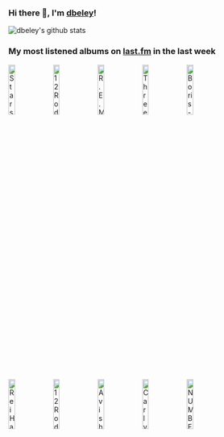 ### Hi there 👋, I'm [dbeley](https://dbeley.ovh/en)!

![dbeley's github stats](https://github-readme-stats.vercel.app/api?username=dbeley)

### My most listened albums on [last.fm](https://www.last.fm/user/d_beley) in the last week

[<img src='https://lastfm.freetls.fastly.net/i/u/300x300/3e6ab6c1cfc6486d9638bee94db1aac4.png' width='16%' height='16%' alt='Stars of the Lid - and Their Refinement of the Decline'>](https://www.last.fm/music/stars%2bof%2bthe%2blid/and%2btheir%2brefinement%2bof%2bthe%2bdecline)&nbsp;
[<img src='https://lastfm.freetls.fastly.net/i/u/300x300/b35aca2f5dfcd3497085d7ad79932d5e.jpg' width='16%' height='16%' alt='12 Rods - Split Personalities'>](https://www.last.fm/music/12%2brods/split%2bpersonalities)&nbsp;
[<img src='https://lastfm.freetls.fastly.net/i/u/300x300/04462eb1131d378d153b59992d227dbf.png' width='16%' height='16%' alt='R.E.M. - Murmur'>](https://www.last.fm/music/r.e.m./murmur)&nbsp;
[<img src='https://lastfm.freetls.fastly.net/i/u/300x300/25bfcf04ea8aefb8ce4d13c71b763759.jpg' width='16%' height='16%' alt='Three Mile Pilot - Another Desert, Another Sea'>](https://www.last.fm/music/three%2bmile%2bpilot/another%2bdesert%252c%2banother%2bsea)&nbsp;
[<img src='https://lastfm.freetls.fastly.net/i/u/300x300/88666db81b163fd51d9c25b77dfba829.jpg' width='16%' height='16%' alt='Boris - Akuma No Uta'>](https://www.last.fm/music/boris/akuma%2bno%2buta)&nbsp;
<br>
[<img src='https://lastfm.freetls.fastly.net/i/u/300x300/97cae93e008398dd9b9bad321f13da68.png' width='16%' height='16%' alt='Rei Harakami - Lust'>](https://www.last.fm/music/rei%2bharakami/lust)&nbsp;
[<img src='https://lastfm.freetls.fastly.net/i/u/300x300/ed8a6ebc8c0c2d31944a915dbf88dd00.jpg' width='16%' height='16%' alt='12 Rods - Lost Time'>](https://www.last.fm/music/12%2brods/lost%2btime)&nbsp;
[<img src='https://lastfm.freetls.fastly.net/i/u/300x300/a51670b3c14feac9a4e7ac490ebf0ebd.jpg' width='16%' height='16%' alt='Avishai Cohen - Arvoles'>](https://www.last.fm/music/avishai%2bcohen/arvoles)&nbsp;
[<img src='https://lastfm.freetls.fastly.net/i/u/300x300/1368322c865c574925ee1dc0dd2513b6.png' width='16%' height='16%' alt='Carly Rae Jepsen - Dedicated Side B'>](https://www.last.fm/music/carly%2brae%2bjepsen/dedicated%2bside%2bb)&nbsp;
[<img src='https://lastfm.freetls.fastly.net/i/u/300x300/5fdf389aeb4256527eb40be7a7f29d87.jpg' width='16%' height='16%' alt='NUMBER GIRL - School Girl Distortional Addict'>](https://www.last.fm/music/number%2bgirl/school%2bgirl%2bdistortional%2baddict)&nbsp;
<br>
